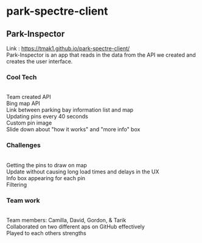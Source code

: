 # park-spectre-client
<h2>Park-Inspector</h2>

Link : https://tmak1.github.io/park-spectre-client/
<br/>
Park-Inspector is an app that reads in the data from the API we created and creates the user interface.
<br/>
<h3>Cool Tech</h3>
<br/>
Team created API
<br/>
Bing map API<br/>
Link between parking bay information list and map<br/>
Updating pins every 40 seconds<br/>
Custom pin image<br/>
Slide down about "how it works" and "more info" box<br/>

<h3>Challenges</h3>
<br/>
Getting the pins to draw on map<br/>
Update without causing long load times and delays in the UX<br/>
Info box appearing for each pin<br/>
Filtering<br/>
<h3>Team work</h3>
<br/>
Team members: Camilla, David, Gordon, & Tarik<br/>
Collaborated on two different aps on GitHub effectively<br/>
Played to each others strengths<br/>
